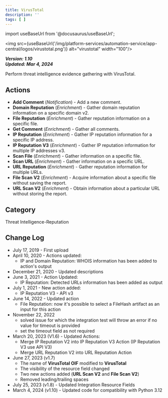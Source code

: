 ```yaml
---
title: VirusTotal
description: ''
tags: [ ]
---
```


import useBaseUrl from '@docusaurus/useBaseUrl';

<img src={useBaseUrl('/img/platform-services/automation-service/app-central/logos/virustotal.png')} alt="virustotal" width="100"/>

***Version: 1.10  
Updated: Mar 4, 2024***

Perform threat intelligence evidence gathering with VirusTotal.

## Actions

* **Add Comment** (*Notification*) - Add a new comment.
* **Domain Reputation** (*Enrichment*) - Gather domain reputation information on a specific domain v2.
* **File Reputation** (*Enrichment*) - Gather reputation information on a specific file.
* **Get Comment** (*Enrichment*) - Gather all comments.
* **IP Reputation** (*Enrichment*) - Gather IP reputation information for a specific IP address.
* **IP Reputation V3** (*Enrichment*) - Gather IP reputation information for multiple IP addresses v3.
* **Scan File** (*Enrichment*) - Gather information on a specific file.
* **Scan URL** (*Enrichment*) - Gather information on a specific URL.
* **URL Reputation** (*Enrichment*) - Gather reputation information for multiple URLs.
* **File Scan** **V2** (*Enrichment*) - Acquire information about a specific file without saving the report.
* **URL Scan V2** (*Enrichment*) - Obtain information about a particular URL without storing the report.

## Category

Threat Intelligence-Reputation

## Change Log

* July 17, 2019 - First upload
* April 10, 2020 - Actions updated:
    + IP and Domain Reputation: WHOIS information has been added to action's output
* December 21, 2020 - Updated descriptions
* June 3, 2021 - Action Updated:
    + IP Reputation: Detected URLs information has been added as output
* July 1, 2021 - New action added:
    + IP Reputation V3 - API v3
* June 14, 2022 - Updated action
    + File Reputation: now it's possible to select a FileHash artifact as an input for this action
* November 22, 2022
    + solved issue for which the integration test will throw an error if no value for timeout is provided
    + set the timeout field as not required
* March 20, 2023 (V1.6) - Updated Actions:
    + Merge IP Reputation V2 into IP Reputation V3 Action (IP Reputation V3 use API V3)
    + Merge URL Reputation V2 into URL Reputation Action
* June 27, 2023 (v1.7)
    + The name of **VirusTotal OIF** modified to **VirusTotal**
    + The visibility of the resource field changed
    + Two new actions added (**URL Scan V2** and **File Scan V2**)
    + Removed leading/trailing spaces
* July 25, 2023 (v1.8) - Updated Integration Resource Fields
* March 4, 2024 (v1.10) - Updated code for compatibility with Python 3.12
